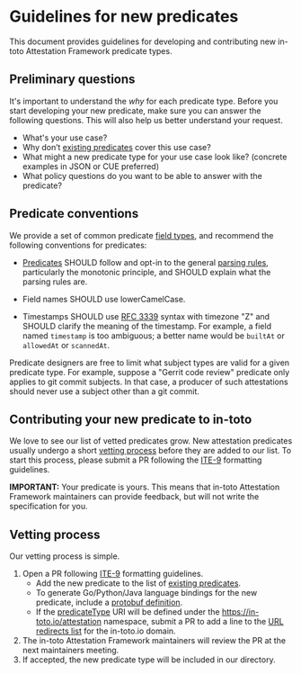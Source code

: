 # Guidelines for new predicates

This document provides guidelines for developing and contributing new
in-toto Attestation Framework predicate types.

## Preliminary questions

It's important to understand the _why_ for each predicate type.
Before you start developing your new predicate, make sure you can answer the
following questions. This will also help us better understand your request.

-   What's your use case?
-   Why don’t [existing predicates] cover this use case?
-   What might a new predicate type for your use case look like?
(concrete examples in JSON or CUE preferred)
-   What policy questions do you want to be able to answer with the predicate?

## Predicate conventions

We provide a set of common predicate [field types], and recommend the
following conventions for predicates:

-   [Predicates] SHOULD follow and opt-in to the general [parsing rules],
    particularly the monotonic principle, and SHOULD explain what the
    parsing rules are.

-   Field names SHOULD use lowerCamelCase.

-   Timestamps SHOULD use [RFC 3339] syntax with timezone "Z" and SHOULD
    clarify the meaning of the timestamp. For example, a field named
    `timestamp` is too ambiguous; a better name would be `builtAt` or
    `allowedAt` or `scannedAt`.

Predicate designers are free to limit what subject types are valid for a
given predicate type. For example, suppose a "Gerrit code review" predicate
only applies to git commit subjects. In that case, a producer of such
attestations should never use a subject other than a git commit.

## Contributing your new predicate to in-toto

We love to see our list of vetted predicates grow. New attestation predicates
usually undergo a short [vetting process] before they are added to our list.
To start this process, please submit a PR following the [ITE-9] formatting
guidelines.

**IMPORTANT:** Your predicate is yours. This means that in-toto Attestation
Framework maintainers can provide feedback, but will not write the
specification for you.

## Vetting process

Our vetting process is simple.

1.  Open a PR following [ITE-9] formatting guidelines.
    -   Add the new predicate to the list of [existing predicates].
    -   To generate Go/Python/Java language bindings for the new predicate,
        include a [protobuf definition].
    -   If the [predicateType] URI will be defined under the
        https://in-toto.io/attestation namespace, submit a PR to add a line
        to the [URL redirects list] for the in-toto.io domain.
2.  The in-toto Attestation Framework maintainers will review the PR at the
    next maintainers meeting.
3.  If accepted, the new predicate type will be included in our directory.

[ITE-9]: https://github.com/in-toto/ITE/tree/master/ITE/9#document-format
[Predicates]: ../spec/v1/predicate.md
[RFC 3339]: https://tools.ietf.org/html/rfc3339
[URL redirects list]: https://github.com/in-toto/in-toto.io/blob/master/public/_redirects
[field types]: ../spec/v1/field_types.md
[existing predicates]: ../spec/predicates/README.md
[parsing rules]: ../spec/v1/README.md#parsing-rules
[predicateType]: ../spec/v1/predicate.md#fields
[protobuf definition]: ../protos/README.md
[vetting process]: #vetting-process
